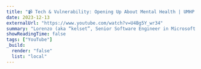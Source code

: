 ```yaml
---
title: "📹 Tech & Vulnerability: Opening Up About Mental Health | UMHP S01E01"
date: 2023-12-13
externalUrl: "https://www.youtube.com/watch?v=U4Bg5Y_wr34"
summary: "Lorenzo (aka “kelset”, Senior Software Engineer in Microsoft and React Native maintainer) and Nathan (aka “wwwalkerrun”, Principal Software Engineer at nstudio and maintainer of Nativescript) discuss their experience in dealing with their mental health, starting from the fear of vulnerability and shame associated with it, and then talking about taking ownership of your mental health and strategies for improving it."
showReadingTime: false
tags: ["YouTube"]
_build:
  render: "false"
  list: "local"
---
```

